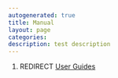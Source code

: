 ```yaml
---
autogenerated: true
title: Manual
layout: page
categories: 
description: test description
---
```


1.  REDIRECT [User Guides](User_Guides)
